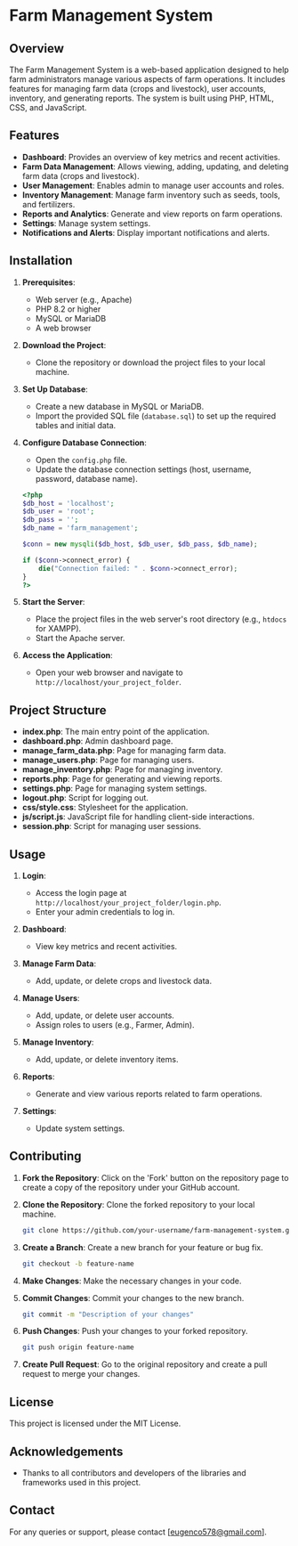# Farm Management System

## Overview

The Farm Management System is a web-based application designed to help farm administrators manage various aspects of farm operations. It includes features for managing farm data (crops and livestock), user accounts, inventory, and generating reports. The system is built using PHP, HTML, CSS, and JavaScript.

## Features

- **Dashboard**: Provides an overview of key metrics and recent activities.
- **Farm Data Management**: Allows viewing, adding, updating, and deleting farm data (crops and livestock).
- **User Management**: Enables admin to manage user accounts and roles.
- **Inventory Management**: Manage farm inventory such as seeds, tools, and fertilizers.
- **Reports and Analytics**: Generate and view reports on farm operations.
- **Settings**: Manage system settings.
- **Notifications and Alerts**: Display important notifications and alerts.

## Installation

1. **Prerequisites**:
    - Web server (e.g., Apache)
    - PHP 8.2 or higher
    - MySQL or MariaDB
    - A web browser

2. **Download the Project**:
    - Clone the repository or download the project files to your local machine.

3. **Set Up Database**:
    - Create a new database in MySQL or MariaDB.
    - Import the provided SQL file (`database.sql`) to set up the required tables and initial data.

4. **Configure Database Connection**:
    - Open the `config.php` file.
    - Update the database connection settings (host, username, password, database name).

    ```php
    <?php
    $db_host = 'localhost';
    $db_user = 'root';
    $db_pass = '';
    $db_name = 'farm_management';

    $conn = new mysqli($db_host, $db_user, $db_pass, $db_name);

    if ($conn->connect_error) {
        die("Connection failed: " . $conn->connect_error);
    }
    ?>
    ```

5. **Start the Server**:
    - Place the project files in the web server's root directory (e.g., `htdocs` for XAMPP).
    - Start the Apache server.

6. **Access the Application**:
    - Open your web browser and navigate to `http://localhost/your_project_folder`.

## Project Structure

- **index.php**: The main entry point of the application.
- **dashboard.php**: Admin dashboard page.
- **manage_farm_data.php**: Page for managing farm data.
- **manage_users.php**: Page for managing users.
- **manage_inventory.php**: Page for managing inventory.
- **reports.php**: Page for generating and viewing reports.
- **settings.php**: Page for managing system settings.
- **logout.php**: Script for logging out.
- **css/style.css**: Stylesheet for the application.
- **js/script.js**: JavaScript file for handling client-side interactions.
- **session.php**: Script for managing user sessions.

## Usage

1. **Login**:
    - Access the login page at `http://localhost/your_project_folder/login.php`.
    - Enter your admin credentials to log in.

2. **Dashboard**:
    - View key metrics and recent activities.

3. **Manage Farm Data**:
    - Add, update, or delete crops and livestock data.

4. **Manage Users**:
    - Add, update, or delete user accounts.
    - Assign roles to users (e.g., Farmer, Admin).

5. **Manage Inventory**:
    - Add, update, or delete inventory items.

6. **Reports**:
    - Generate and view various reports related to farm operations.

7. **Settings**:
    - Update system settings.

## Contributing

1. **Fork the Repository**: Click on the 'Fork' button on the repository page to create a copy of the repository under your GitHub account.

2. **Clone the Repository**: Clone the forked repository to your local machine.

    ```sh
    git clone https://github.com/your-username/farm-management-system.git
    ```

3. **Create a Branch**: Create a new branch for your feature or bug fix.

    ```sh
    git checkout -b feature-name
    ```

4. **Make Changes**: Make the necessary changes in your code.

5. **Commit Changes**: Commit your changes to the new branch.

    ```sh
    git commit -m "Description of your changes"
    ```

6. **Push Changes**: Push your changes to your forked repository.

    ```sh
    git push origin feature-name
    ```

7. **Create Pull Request**: Go to the original repository and create a pull request to merge your changes.

## License

This project is licensed under the MIT License.

## Acknowledgements

- Thanks to all contributors and developers of the libraries and frameworks used in this project.

## Contact

For any queries or support, please contact [eugenco578@gmail.com].

